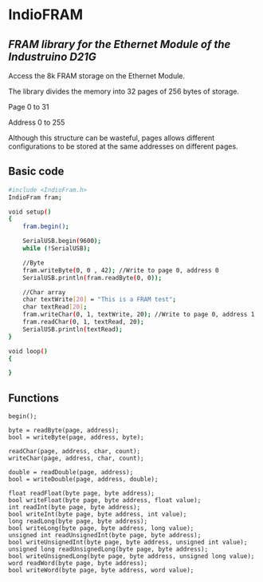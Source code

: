 # IndioFRAM
## _FRAM library for the Ethernet Module of the Industruino D21G_

Access the 8k FRAM storage on the Ethernet Module.

The library divides the memory into 32 pages of 256 bytes of storage.

Page 0 to 31

Address 0 to 255

Although this structure can be wasteful, pages allows different configurations to be stored at the same addresses on different pages.

## Basic code
```sh
#include <IndioFram.h>
IndioFram fram;

void setup()
{
    fram.begin();

    SerialUSB.begin(9600);
    while (!SerialUSB);

    //Byte
    fram.writeByte(0, 0 , 42); //Write to page 0, address 0
    SerialUSB.println(fram.readByte(0, 0));

    //Char array
    char textWrite[20] = "This is a FRAM test";
    char textRead[20];
    fram.writeChar(0, 1, textWrite, 20); //Write to page 0, address 1
    fram.readChar(0, 1, textRead, 20);
    SerialUSB.println(textRead);
}

void loop()
{

}
```

## Functions
    begin();
    
    byte = readByte(page, address);
    bool = writeByte(page, address, byte);
    
    readChar(page, address, char, count);
    writeChar(page, address, char, count);
    
    double = readDouble(page, address);
    bool = writeDouble(page, address, double);
    
    float readFloat(byte page, byte address);
    bool writeFloat(byte page, byte address, float value);
    int readInt(byte page, byte address);
    bool writeInt(byte page, byte address, int value);
    long readLong(byte page, byte address);
    bool writeLong(byte page, byte address, long value);
    unsigned int readUnsignedInt(byte page, byte address);
    bool writeUnsignedInt(byte page, byte address, unsigned int value);
    unsigned long readUnsignedLong(byte page, byte address);
    bool writeUnsignedLong(byte page, byte address, unsigned long value);
    word readWord(byte page, byte address);
    bool writeWord(byte page, byte address, word value);
    
    
